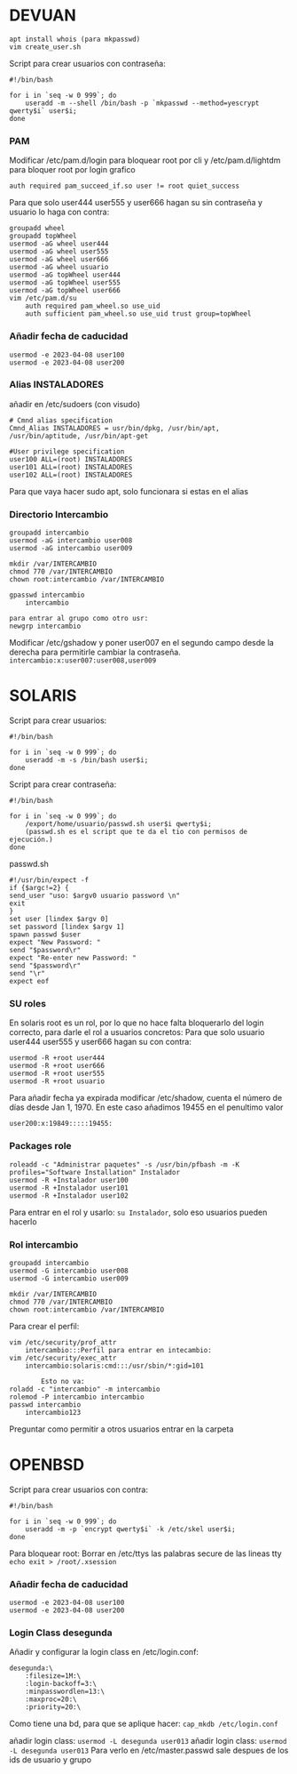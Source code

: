 # DEVUAN
```
apt install whois (para mkpasswd)
vim create_user.sh
```
Script para crear usuarios con contraseña:
```
#!/bin/bash

for i in `seq -w 0 999`; do
	useradd -m --shell /bin/bash -p `mkpasswd --method=yescrypt qwerty$i` user$i;
done
```

### PAM
Modificar /etc/pam.d/login para bloquear root por cli y /etc/pam.d/lightdm para bloquer root por login grafico
```
auth required pam_succeed_if.so user != root quiet_success
```
Para que solo user444 user555 y user666 hagan su sin contraseña y usuario lo haga con contra:
```
groupadd wheel
groupadd topWheel
usermod -aG wheel user444
usermod -aG wheel user555
usermod -aG wheel user666
usermod -aG wheel usuario
usermod -aG topWheel user444
usermod -aG topWheel user555
usermod -aG topWheel user666
vim /etc/pam.d/su
	auth required pam_wheel.so use_uid
	auth sufficient pam_wheel.so use_uid trust group=topWheel
```

### Añadir fecha de caducidad
```
usermod -e 2023-04-08 user100
usermod -e 2023-04-08 user200
```

### Alias INSTALADORES 

añadir en /etc/sudoers (con visudo)
```
# Cmnd alias specification
Cmnd_Alias INSTALADORES = usr/bin/dpkg, /usr/bin/apt, /usr/bin/aptitude, /usr/bin/apt-get

#User privilege specification
user100 ALL=(root) INSTALADORES
user101 ALL=(root) INSTALADORES
user102 ALL=(root) INSTALADORES
```

Para que vaya hacer sudo apt, solo funcionara si estas en el alias
### Directorio Intercambio
```
groupadd intercambio
usermod -aG intercambio user008
usermod -aG intercambio user009

mkdir /var/INTERCAMBIO
chmod 770 /var/INTERCAMBIO
chown root:intercambio /var/INTERCAMBIO

gpasswd intercambio
	intercambio

para entrar al grupo como otro usr:
newgrp intercambio
```
Modificar /etc/gshadow y poner user007 en el segundo campo desde la derecha para permitirle cambiar la contraseña.
`intercambio:x:user007:user008,user009`
# SOLARIS
Script para crear usuarios:
```
#!/bin/bash

for i in `seq -w 0 999`; do
	useradd -m -s /bin/bash user$i;
done
```
Script para crear contraseña:
```
#!/bin/bash

for i in `seq -w 0 999`; do
	/export/home/usuario/passwd.sh user$i qwerty$i; 
	(passwd.sh es el script que te da el tio con permisos de ejecución.)
done
```
passwd.sh
```
#!/usr/bin/expect -f
if {$argc!=2} {
send_user "uso: $argv0 usuario password \n"
exit
}
set user [lindex $argv 0]
set password [lindex $argv 1]
spawn passwd $user
expect "New Password: "
send "$password\r"
expect "Re-enter new Password: "
send "$password\r"
send "\r"
expect eof
```

### SU roles
En solaris root es un rol, por lo que no hace falta bloquerarlo del login correcto, para darle el rol a usuarios concretos:
Para que solo usuario user444 user555 y user666 hagan su con contra:
```
usermod -R +root user444
usermod -R +root user666
usermod -R +root user555
usermod -R +root usuario
```

Para añadir fecha ya expirada modificar /etc/shadow, cuenta el número de días desde Jan 1, 1970. En este caso añadimos 19455 en el penultimo valor
```
user200:x:19849:::::19455:
```
### Packages role
```
roleadd -c "Administrar paquetes" -s /usr/bin/pfbash -m -K profiles="Software Installation" Instalador
usermod -R +Instalador user100
usermod -R +Instalador user101
usermod -R +Instalador user102
```
Para entrar en el rol y usarlo:
`su Instalador`, solo eso usuarios pueden hacerlo

### Rol intercambio
```
groupadd intercambio
usermod -G intercambio user008
usermod -G intercambio user009

mkdir /var/INTERCAMBIO
chmod 770 /var/INTERCAMBIO
chown root:intercambio /var/INTERCAMBIO
```
Para crear el perfil:
```
vim /etc/security/prof_attr
	intercambio:::Perfil para entrar en intecambio:
vim /etc/security/exec_attr
	intercambio:solaris:cmd:::/usr/sbin/*:gid=101

		Esto no va:
roladd -c "intercambio" -m intercambio
rolemod -P intercambio intercambio
passwd intercambio
	intercambio123
```
 Preguntar como permitir a otros usuarios entrar en la carpeta
# OPENBSD

Script para crear usuarios con contra:
```
#!/bin/bash

for i in `seq -w 0 999`; do
	useradd -m -p `encrypt qwerty$i` -k /etc/skel user$i;
done
```

Para bloquear root:
Borrar  en /etc/ttys las palabras secure  de las lineas tty
`echo exit > /root/.xsession`
### Añadir fecha de caducidad
```
usermod -e 2023-04-08 user100
usermod -e 2023-04-08 user200
```

### Login Class desegunda
Añadir y configurar la login class en /etc/login.conf:
```
desegunda:\
	:filesize=1M:\
	:login-backoff=3:\
	:minpasswordlen=13:\
	:maxproc=20:\
	:priority=20:\
```
Como tiene una bd, para que se aplique hacer:
`cap_mkdb /etc/login.conf`

añadir login class: `usermod -L desegunda user013`
añadir login class: `usermod -L desegunda user013`
Para verlo en /etc/master.passwd sale despues de los ids de usuario y grupo
